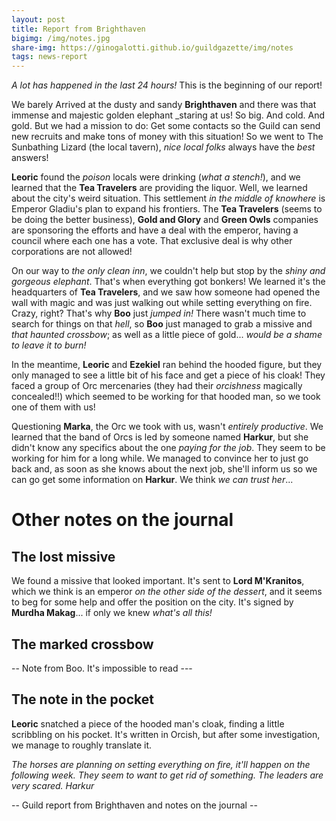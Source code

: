 ```yaml
---
layout: post
title: Report from Brighthaven
bigimg: /img/notes.jpg
share-img: https://ginogalotti.github.io/guildgazette/img/notes
tags: news-report
---
```


_A lot has happened in the last 24 hours!_ This is the beginning of our report!

We barely Arrived at the dusty and sandy **Brighthaven** and there was that immense and majestic golden elephant _staring at us! So big. And cold. And gold. But we had a mission to do: Get some contacts so the Guild can send new recruits and make tons of money with this situation! So we went to The Sunbathing Lizard (the local tavern), _nice local folks_ always have the _best_ answers!

**Leoric** found the _poison_ locals were drinking (_what a stench!_), and we learned that the **Tea Travelers** are providing the liquor. Well, we learned about the city's weird situation. This settlement _in the middle of knowhere_ is Emperor Gladiu's plan to expand his frontiers. The **Tea Travelers** (seems to be doing the better business), **Gold and Glory** and **Green Owls** companies are sponsoring the efforts and have a deal with the emperor, having a council where each one has a vote. That exclusive deal is why other corporations are not allowed!

On our way to _the only clean inn_, we couldn't help but stop by the _shiny and gorgeous elephant_. That's when everything got bonkers! We learned it's the headquarters of **Tea Travelers**, and we saw how someone had opened the wall with magic and was just walking out while setting everything on fire. Crazy, right? That's why **Boo** just _jumped in!_ There wasn't much time to search for things on that _hell_, so **Boo** just managed to grab a missive and _that haunted crossbow_; as well as a little piece of gold... _would be a shame to leave it to burn!_

In the meantime, **Leoric** and **Ezekiel** ran behind the hooded figure, but they only managed to see a little bit of his face and get a piece of his cloak! They faced a group of Orc mercenaries (they had their _orcishness_ magically concealed!!) which seemed to be working for that hooded man, so we took one of them with us!

Questioning **Marka**, the Orc we took with us, wasn't _entirely productive_. We learned that the band of Orcs is led by someone named **Harkur**, but she didn't know any specifics about the one _paying for the job_. They seem to be working for him for a long while. We managed to convince her to just go back and, as soon as she knows about the next job, she'll inform us so we can go get some information on **Harkur**. We think _we can trust her_...

# Other notes on the journal

## The lost missive

We found a missive that looked important. It's sent to **Lord M'Kranitos**, which we think is an emperor _on the other side of the dessert_, and it seems to beg for some help and offer the position on the city. It's signed by **Murdha Makag**... if only we knew _what's all this!_

## The marked crossbow

-- Note from Boo. It's impossible to read ---

## The note in the pocket

**Leoric** snatched a piece of the hooded man's cloak, finding a little scribbling on his pocket. It's written in Orcish, but after some investigation, we manage to roughly translate it.

_The horses are planning on setting everything on fire, it'll happen on the following week. They seem to want to get rid of something. The leaders are very scared. Harkur_



-- Guild report from Brighthaven and notes on the journal --